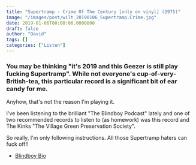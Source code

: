 ```yaml
---
title: "Supertramp - Crime Of The Century [only on vinyl] (1975)"
image: "/images/post/wilt_20190106_Supertramp.Crime.jpg"
date: 2019-01-06T00:00:00.0000000
draft: false
author: "David"
tags: []
categories: ["Listen"]
---
```

### You may be thinking "it's 2019 and this Geezer is still play fucking Supertramp". While not everyone's cup-of-very-British-tea, this particular record is a significant bit of ear candy for me.

 Anyhow, that's not the reason I'm playing it.

 I've been listening to the brilliant "The Blindboy Podcast" lately and one of two recommended records to listen to (as homework) was this record and The Kinks "The Village Green Preservation Society".

 So really, I'm only following instructions. All those Supertramp haters can fuck off!!

-  [Blindboy Bio](http://www.amamusicagency.ie/blindboy/)